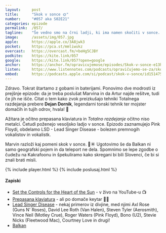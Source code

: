 ```yaml
---
layout: 	post
title:  	"Skok v sonce 🌞"
number: 	"#057 aka S02E21"
categories:	epizode
permalink:	/057/
tagline: 	"Še vedno smo na črni ladji, ki ima namen skočiti v sonce. Pogovarjamo se o Pink Floydi, LSD-ju in še čem. Tudi o teleportu, ki ne deluje čisto. Citat prebere Dejan Dornik."
image:		/assets/img/057.jpg
apple:		https://apple.co/3A8jwk3
pocket:		https://pca.st/mmliwukz
overcast:	https://overcast.fm/+beHg5CJBY
podkite:	https://kite.link/057
google:		https://kite.link/057?open=google
anchor:		https://anchor.fm/opravicujemose/episodes/Skok-v-sonce-e13ht5g
listen:		https://www.listennotes.com/podcasts/opravičujemo-se-za/skok-v-sonce-k7ZRbxlY8zB/embed/
embed:		https://podcasts.apple.com/si/podcast/skok-v-sonce/id1514750013?i=1000527069805
---
```


Zdravo. Tokrat štartamo z gobami in baterijami. Ponovimo dve modrosti iz prejšnje epizode: da je treba poslušat Marvina in da Artur najde rešitve, tudi če jih ne išče. Citat o tem kako zvok preizkušajo tehniki Totalnega razdejanja prebere **Dejan Dornik**, legendarni tonski tehnik ter mojster domačih in tujih odrov, hvala! 🙏 

Ažitara je očitno prepasana klaviatura in _Totalno razdejanje_ očitno niso metalci. Četudi poženejo vesoljsko ladjo v sonce. Epizodo zaznamujejo Pink Floydi, obdelamo LSD - Lead Singer Disease - bolezen premnogih vokalistov in vokalistk. 

Marvin razloži kaj pomeni skok v sonce. 🚀☀️ Ugotovimo še da Balkan ni samo geografski pojem in da teleport ne dela. Spomnimo se lepe zgodbe o čudežu na Kakrafoonu in špekuliramo kako skregani bi bili Slovenci, če bi si znali brati misli. 

{% include player.html %}
{% include poslusaj.html %}

#### Zapiski

- [Set the Controls for the Heart of the Sun](https://www.youtube.com/watch?v=8RbXIMZmVv8) - v živo na YouTube-u 📺
- [Prepasana klaviatura](https://en.wikipedia.org/wiki/Keytar) - ali po domače keytar 🎸🎹
- [Lead Singer Disease](https://bourbonandvinyl.net/2016/07/03/the-bourbonandvinyl-worst-cases-of-lsd-lead-singer-disease/) - nekaj primerov iz divjine, med njimi Axl Rose (Guns N' Roses), David Lee Roth (Van Halen), Steven Tyler (Aerosmith), Vince Neil (Motley Crue), Roger Waters (Pink Floyd), Bono (U2), Stevie Nicks (Fleetwood Mac), Courtney Love in drugi!
- [Balkan](https://sl.wikipedia.org/wiki/Balkan)